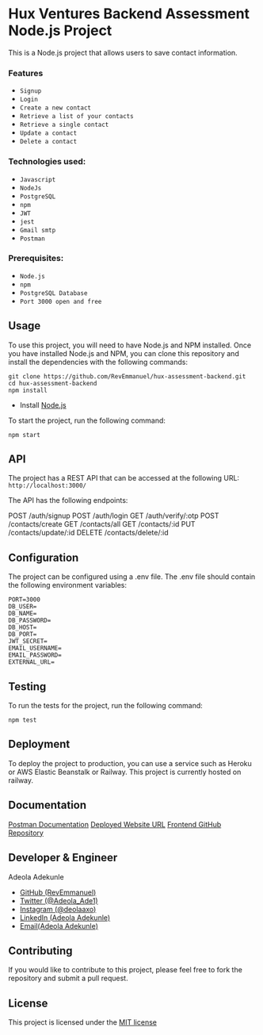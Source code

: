 # Hux Ventures Backend Assessment Node.js Project
This is a Node.js project that allows users to save contact information.

### Features
* `Signup`
* `Login`
* `Create a new contact`
* `Retrieve a list of your contacts`
* `Retrieve a single contact`
* `Update a contact`
* `Delete a contact`

### Technologies used:
* `Javascript`
* `NodeJs`
* `PostgreSQL`
* `npm`
* `JWT`
* `jest`
* `Gmail smtp`
* `Postman`

### Prerequisites:
* `Node.js`
* `npm`
* `PostgreSQL Database`
* `Port 3000 open and free`

## Usage
To use this project, you will need to have Node.js and NPM installed. Once you have installed Node.js and NPM, you can clone this repository and install the dependencies with the following commands:
```
git clone https://github.com/RevEmmanuel/hux-assessment-backend.git
cd hux-assessment-backend
npm install
```

- Install [Node.js](https://nodejs.org/en/)

To start the project, run the following command:
```
npm start
```

## API
The project has a REST API that can be accessed at the following URL:
`http://localhost:3000/`

The API has the following endpoints:

POST /auth/signup
POST /auth/login
GET /auth/verify/:otp
POST /contacts/create
GET /contacts/all
GET /contacts/:id
PUT /contacts/update/:id
DELETE /contacts/delete/:id

## Configuration
The project can be configured using a .env file. The .env file should contain the following environment variables:
```properties
PORT=3000
DB_USER=
DB_NAME=
DB_PASSWORD=
DB_HOST=
DB_PORT=
JWT_SECRET=
EMAIL_USERNAME=
EMAIL_PASSWORD=
EXTERNAL_URL=
```

## Testing
To run the tests for the project, run the following command:
```
npm test
```

## Deployment
To deploy the project to production, you can use a service such as Heroku or AWS Elastic Beanstalk or Railway.
This project is currently hosted on railway.

## Documentation
[Postman Documentation](https://documenter.getpostman.com/view/24879226/2s9YJaZ4ZS)
[Deployed Website URL](https://hux-assessment-frontend.vercel.app/)
[Frontend GitHub Repository](https://github.com/RevEmmanuel/hux-assessment-frontend)

## Developer & Engineer
Adeola Adekunle
* [GitHub (RevEmmanuel)](https://github.com/RevEmmanuel)
* [Twitter (@Adeola_Ade1)](https://twitter.com/Adeola_Ade1)
* [Instagram (@deolaaxo)](https://www.instagram.com/deolaaxo/)
* [LinkedIn (Adeola Adekunle)](https://www.linkedin.com/in/adeola-adekunle-emmanuel/)
* [Email(Adeola Adekunle)](mailto:adeolaae1@gmail.com)

## Contributing
If you would like to contribute to this project, please feel free to fork the repository and submit a pull request.

## License
This project is licensed under the [MIT license](https://opensource.org/license/mit/)